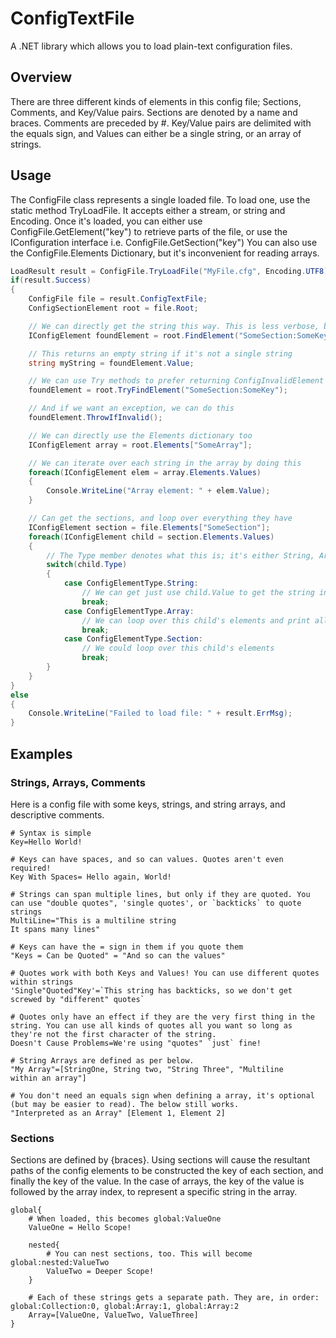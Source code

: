 # ConfigTextFile
A .NET library which allows you to load plain-text configuration files.

## Overview
There are three different kinds of elements in this config file; Sections, Comments, and Key/Value pairs.
Sections are denoted by a name and braces.
Comments are preceded by #.
Key/Value pairs are delimited with the equals sign, and Values can either be a single string, or an array of strings.

## Usage
The ConfigFile class represents a single loaded file. To load one, use the static method TryLoadFile. It accepts either a stream, or string and Encoding.
Once it's loaded, you can either use ConfigFile.GetElement("key") to retrieve parts of the file, or use the IConfiguration interface i.e. ConfigFile.GetSection("key")
You can also use the ConfigFile.Elements Dictionary, but it's inconvenient for reading arrays.

```csharp
LoadResult result = ConfigFile.TryLoadFile("MyFile.cfg", Encoding.UTF8);
if(result.Success)
{
	ConfigFile file = result.ConfigTextFile;
	ConfigSectionElement root = file.Root;

	// We can directly get the string this way. This is less verbose, but FindElement throws exceptions when keys are not found
	IConfigElement foundElement = root.FindElement("SomeSection:SomeKey").Value;

	// This returns an empty string if it's not a single string
	string myString = foundElement.Value;

	// We can use Try methods to prefer returning ConfigInvalidElement instead of throwing exceptions
	foundElement = root.TryFindElement("SomeSection:SomeKey");

	// And if we want an exception, we can do this
	foundElement.ThrowIfInvalid();

	// We can directly use the Elements dictionary too
	IConfigElement array = root.Elements["SomeArray"];

	// We can iterate over each string in the array by doing this
	foreach(IConfigElement elem = array.Elements.Values)
	{
		Console.WriteLine("Array element: " + elem.Value);
	}

	// Can get the sections, and loop over everything they have
	IConfigElement section = file.Elements["SomeSection"];
	foreach(IConfigElement child = section.Elements.Values)
	{
		// The Type member denotes what this is; it's either String, Array, or Section. Types of Invalid are only returned by GetSection or GetElement, so we don't need to worry about that here.
		switch(child.Type)
		{
			case ConfigElementType.String:
				// We can get just use child.Value to get the string in this case
				break;
			case ConfigElementType.Array:
				// We can loop over this child's elements and print all the strings, say
				break;
			case ConfigElementType.Section:
				// We could loop over this child's elements
				break;
		}
	}
}
else
{
	Console.WriteLine("Failed to load file: " + result.ErrMsg);
}
```

## Examples
### Strings, Arrays, Comments
Here is a config file with some keys, strings, and string arrays, and descriptive comments.

```
# Syntax is simple
Key=Hello World!

# Keys can have spaces, and so can values. Quotes aren't even required!
Key With Spaces= Hello again, World!

# Strings can span multiple lines, but only if they are quoted. You can use "double quotes", 'single quotes', or `backticks` to quote strings
MultiLine="This is a multiline string
It spans many lines"

# Keys can have the = sign in them if you quote them
"Keys = Can be Quoted" = "And so can the values"

# Quotes work with both Keys and Values! You can use different quotes within strings
'Single"Quoted"Key'=`This string has backticks, so we don't get screwed by "different" quotes`

# Quotes only have an effect if they are the very first thing in the string. You can use all kinds of quotes all you want so long as they're not the first character of the string.
Doesn't Cause Problems=We're using "quotes" `just` fine!

# String Arrays are defined as per below.
"My Array"=[StringOne, String two, "String Three", "Multiline
within an array"]

# You don't need an equals sign when defining a array, it's optional (but may be easier to read). The below still works.
"Interpreted as an Array" [Element 1, Element 2]
```

### Sections
Sections are defined by {braces}. Using sections will cause the resultant paths of the config elements to be constructed the key of each section, and finally the key of the value. In the case of arrays, the key of the value is followed by the array index, to represent a specific string in the array.

```
global{
	# When loaded, this becomes global:ValueOne
	ValueOne = Hello Scope!

	nested{
		# You can nest sections, too. This will become global:nested:ValueTwo
		ValueTwo = Deeper Scope!
	}
	
	# Each of these strings gets a separate path. They are, in order: global:Collection:0, global:Array:1, global:Array:2
	Array=[ValueOne, ValueTwo, ValueThree]
}
```
